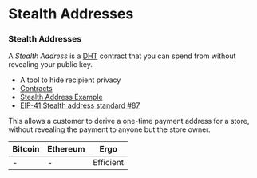 # Stealth Addresses

### Stealth Addresses

A *Stealth Address* is a [DHT](diffie.md) contract that you can spend from without revealing your public key.

- A tool to hide recipient privacy
- [Contracts](https://www.ergoforum.org/t/stealth-address-contract/255)
- [Stealth Address Example](https://github.com/ross-weir/ergo-stealth-address-example)
- [EIP-41 Stealth address standard #87](https://github.com/ergoplatform/eips/pull/87)

This allows a customer to derive a one-time payment address for a store, without revealing the payment to anyone but the store owner. 


| Bitcoin           | Ethereum                           | Ergo                                 |
|-------------------|------------------------------------|--------------------------------------|
| - | - | Efficient |